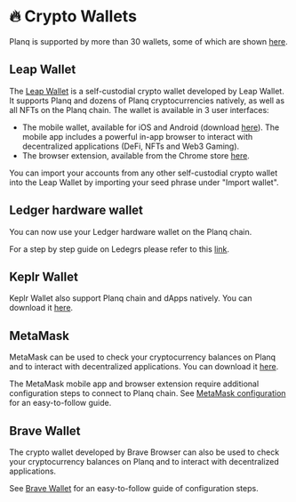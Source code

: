 # 🔥 Crypto Wallets

Planq is supported by more than 30 wallets, some of which are shown [here](https://planq.network/ecosystem).

## Leap Wallet

The [Leap Wallet](https://www.leapwallet.io/download) is a self-custodial crypto wallet developed by Leap Wallet. It supports Planq and dozens of Planq cryptocurrencies natively, as well as all NFTs on the Planq chain. The wallet is available in 3 user interfaces:

* The mobile wallet, available for iOS and Android (download [here](https://www.leapwallet.io/download)). The mobile app includes a powerful in-app browser to interact with decentralized applications (DeFi, NFTs and Web3 Gaming).
* The browser extension, available from the Chrome store [here](https://chrome.google.com/webstore/detail/leap-cosmos-wallet/fcfcfllfndlomdhbehjjcoimbgofdncg/).

You can import your accounts from any other self-custodial crypto wallet into the Leap Wallet by importing your seed phrase under "Import wallet".

## Ledger hardware wallet

You can now use your Ledger hardware wallet on the Planq chain.

For a step by step guide on Ledegrs please refer to this [link](https://docs.planq.network/users/wallets/ledger.html).

## Keplr Wallet

Keplr Wallet also support Planq chain and dApps natively. You can download it [here](https://www.keplr.app/download).

## MetaMask

MetaMask can be used to check your cryptocurrency balances on Planq and to interact with decentralized applications. You can download it [here](https://metamask.io/).

The MetaMask mobile app and browser extension require additional configuration steps to connect to Planq chain. See [MetaMask configuration](metamask.md) for an easy-to-follow guide.

## Brave Wallet

The crypto wallet developed by Brave Browser can also be used to check your cryptocurrency balances on Planq and to interact with decentralized applications.

See [Brave Wallet](brave-wallet.md) for an easy-to-follow guide of configuration steps.
